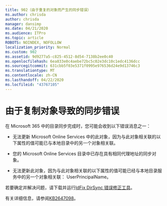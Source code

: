 ```yaml
---
title: 902（由于重复的对象而产生的同步错误）
ms.author: chrisda
author: chrisda
manager: dansimp
ms.date: 04/21/2020
ms.audience: ITPro
ms.topic: article
ROBOTS: NOINDEX, NOFOLLOW
localization_priority: Normal
ms.custom: 902
ms.assetid: 9d9277a5-c825-4512-8d54-7138b2ee0c40
ms.openlocfilehash: 6ea833e0c4aebe72bc5c02e3dc10c1edc4136dcc
ms.sourcegitcommit: 631cbb5f03e5371f0995e976536d24e9d13746c3
ms.translationtype: MT
ms.contentlocale: zh-CN
ms.lasthandoff: 04/22/2020
ms.locfileid: "43767105"
---
```

# <a name="sync-errors-due-to-duplicate-objects"></a>由于复制对象导致的同步错误

在 Microsoft 365 中的目录同步完成时，您可能会收到以下错误消息之一：

- 无法更新 Microsoft Online Services 中的此对象，因为与此对象相关联的以下属性的值可能已与本地目录中的另一个对象相关联。

- 您的 Microsoft Online Services 目录中已存在具有相同代理地址的同步对象。

- 无法更新此对象，因为与此对象相关联的以下属性的值可能已经与本地目录服务中的另一个对象相关联： UserPrincipalName。

若要确定并解决问题，请下载并运行[IdFix DirSync 错误修正工具](https://www.microsoft.com/download/details.aspx?id=36832)。

有关详细信息，请参阅[KB2647098](https://support.microsoft.com/help/2647098/duplicate-or-invalid-attributes-prevent-directory-synchronization-in-o)。
